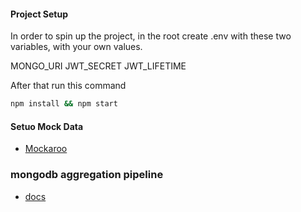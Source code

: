 #### Project Setup

In order to spin up the project, in the root create .env with these two variables, with your own values.

MONGO_URI
JWT_SECRET
JWT_LIFETIME

After that run this command

```bash
npm install && npm start
```


#### Setuo Mock Data

- [Mockaroo](https://mockaroo.com/)


### mongodb aggregation pipeline

- [docs](https://www.mongodb.com/docs/manual/core/aggregation-pipeline/)
